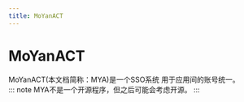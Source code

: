 ```yaml
---
title: MoYanACT
---
```

# MoYanACT
MoYanACT(本文档简称：MYA)是一个SSO系统 用于应用间的账号统一。<br>
::: note
MYA不是一个开源程序，但之后可能会考虑开源。
:::